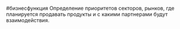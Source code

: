 #бизнесфункция 
Определение приоритетов секторов, рынков, где планируется продавать продукты и с какими партнерами будут взаимодействия.